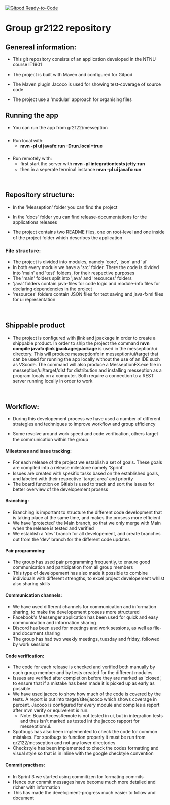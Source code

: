 [![Gitpod Ready-to-Code](https://img.shields.io/badge/Gitpod-Ready--to--Code-blue?logo=gitpod)](https://gitpod.stud.ntnu.no/#https://gitlab.stud.idi.ntnu.no/it1901/groups-2021/gr2122/gr2122/-/tree/main/)
# Group gr2122 repository

## Genereal information:
- This git repository consists of an application developed in the NTNU course IT1901

- The project is built with Maven and configured for Gitpod

- The Maven plugin Jacoco is used for showing test-coverage of source code

- The project use a 'modular' approach for organising files

## Running the app
- You can run the app from gr2122/messeption
###
- Run local with:
  - **mvn -pl ui javafx:run -Drun.local=true**
###
- Run remotely with:
  - first start the server with **mvn -pl integrationtests jetty:run**
  - then in a seperate terminal instance **mvn -pl ui javafx:run**


<br/>

## Repository structure:
- In the 'Messeption' folder you can find the project

- In the 'docs' folder you can find release-documentations for the applications releases

- The project contains two README files, one on root-level and one inside of the project folder which describes the application

### File structure:
- The project is divided into modules, namely 'core', 'json' and 'ui'
- In both every module we have a 'src' folder. There the code is divided into 'main' and 'test' folders, for their respective purposes
- The 'main' folders split into 'java' and 'resources' folders
- 'java' folders contain java-files for code logic and module-info files for declaring dependencies in the project
- 'resources' folders contain JSON files for text saving and java-fxml files for ui representation

<br/>

## Shippable product
- The project is configured with jlink and jpackage in order to create a shippable product. In order to ship the project the command **mvn compile javafx:jlink jpackage:jpackage** is used in the messeption/ui directory. This will produce messeptionfx in messeption/ui/target that can be used for running the app locally without the use of an IDE such as VScode.
The command will also produce a MesseptionFX.exe file in messeption/ui/target/dist for distribution and installing messeption as a program localy on a computer. Both require a connection to a REST server running locally in order to work

<br/>

## Workflow:
- During this developement process we have used a number of different strategies and techniques to improve workflow and group efficiency

- Some revolve around work speed and code verification, others target the communication within the group


#### Milestones and issue tracking:
- For each release of the project we establish a set of goals. These goals are compiled into a release milestone namely 'Sprint'
- Issues are created with spesific tasks based on the established goals, and labeled with their respective 'target area' and priority
- The board function on Gitlab is used to track and sort the issues for better overview of the developement prosess

#### Branching:
- Branching is important to structure the different code development that is taking place at the same time, and makes the prosess more efficient
- We have 'protected' the Main branch, so that we only merge with Main when the release is tested and verified
- We establish a 'dev' branch for all developement, and create branches out from the 'dev' branch for the different code updates

#### Pair programming:
- The group has used pair programming frequently, to ensure good communication and participation from all group members
- This type of developement has also made it possible to combine individuals with different strengths, to excel project developement whilst also sharing skills

#### Communication channels:
- We have used different channels for communication and information sharing, to make the developement prosess more structured
- Facebook's Messenger application has been used for quick and easy communication and information sharing
- Discord has been used for meetings and work sessions, as well as file- and document sharing
- The group has had two weekly meetings, tuesday and friday, followed by work sessions 

#### Code verification:
- The code for each release is checked and verified both manually by each group member and by tests created for the different modules
- Issues are verified after completion before they are marked as 'closed', to ensure that if a mistake has been made it is picked up as early as possible
- We have used jacoco to show how much of the code is covered by the tests. A report is put into target/site/jacoco which shows coverage in percent. Jacoco is configured for every module and compiles a report after mvn verify or equivelent is run. 
  - Note: BoardAccessRemote is not tested in ui, but in integration tests and thus isn't marked as tested int the jacoco rapport for messeption/ui.
- Spotbugs has also been implemented to check the code for common mistakes. For spotbugs to function properly it must be run from gr2122/messeption and not any lower directories
- Checkstyle has been implemented to check the codes formatting and visual style so that is in inline with the google checktyle convention

#### Commit practises:
- In Sprint 3 we started using commitizen for formating commits
- Hence our commit messages have become much more detailed and richer with information
- This has made the development-progress much easier to follow and document